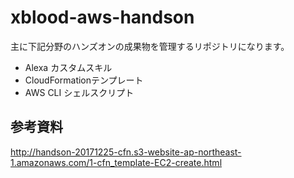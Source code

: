 # xblood-aws-handson
主に下記分野のハンズオンの成果物を管理するリポジトリになります。
- Alexa カスタムスキル
- CloudFormationテンプレート
- AWS CLI シェルスクリプト

## 参考資料
http://handson-20171225-cfn.s3-website-ap-northeast-1.amazonaws.com/1-cfn_template-EC2-create.html
